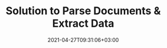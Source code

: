 ---
############################# Static ############################
layout: "product"
date: 2021-04-27T09:31:06+03:00
draft: false

############################# Head ############################
head_title: "Document Parser Apps, SDKs and Cloud APIs"
head_description: "Parse documents to extract text, images and document information with Cloud API, native APIs and online application for developers and end users"

############################# Header ############################
title: "Solution to Parse Documents & Extract Data"
description: "Parse documents to extract text, images and document information with Cloud API, native APIs and online application for developers and end users"

############################# APIs ###############################
apis:
  enable: true

  api:
    # api loop
    - title: "GroupDocs.Parser Cloud APIs Include"
      link: "/parser/family"
      label: "View All Cloud APIs"
      api_product:
        # api_product loop
        - link: "/parser/curl/"
          img_alt: "GroupDocs.Parser Cloud for cURL"
          image: "/sdk/272x272/groupdocs_parser-for-curl.webp"
          product: "GroupDocs.Parser"
          platform: "cURL"
          content: "cURL commands for RESTful document parser Cloud API to parse documents and extract data from documents and containers like ZIP archives & PDF Portfolios."

        # api_product loop
        - link: "/parser/net/"
          img_alt: "GroupDocs.Parser Cloud SDK for .NET"
          image: "/sdk/272x272/groupdocs_parser-for-net.webp"
          product: "GroupDocs.Parser"
          platform: "Cloud SDK for .NET"
          content: "Extract images, text, document information by parsing any document by user-defined template in your Microsoft .NET applications."

        # api_product loop
        - link: "/parser/java/"
          img_alt: "GroupDocs.Parser Cloud SDK for Java"
          image: "/sdk/272x272/groupdocs_parser-for-java.webp"
          product: "GroupDocs.Parser"
          platform: "Cloud SDK for Java"
          content: "Cloud SDK for Java developers to quickly parse documents, extract document information and data within Java-based applications."
   
   # api loop
    - title: "GroupDocs.Parser On Premise APIs Include"
      link: "https://products.groupdocs.com/parser/"
      label: "View All On Premise APIs"
      api_product:
        # api_product loop
        - link: "https://products.groupdocs.com/parser/net/"
          img_alt: "GroupDocs.Parser for .NET"
          image: "/logo/net/groupdocs-parser.png"
          product: "GroupDocs.Parser"
          platform: ".NET"
          content: "On Premise Parser APIs for .NET Framework based applications to extract data from the supported document file formats."

        # api_product loop
        - link: "https://products.groupdocs.com/parser/java/"
          img_alt: "GroupDocs.Parser for Java"
          image: "/logo/java/groupdocs-parser.png"
          product: "GroupDocs.Parser"
          platform: "Java"
          content: "On-Premise APIs for Java based applications to parse and extract data from the supported document file formats."
    
    # api loop
    - title: "GroupDocs.Parser Cross Platform Apps Include"
      link: "https://products.groupdocs.app/parser/family"
      label: "View All Cross Platform Apps"
      api_product:
        # api_product loop
        - link: "https://products.groupdocs.app/parser/total"
          img_alt: "GroupDocs.Parser Total"
          image: "/logo/app/groupdocs_parser-app.png"
          product: "GroupDocs.Parser"
          platform: "Total"
          content: "Free online app to parse Word, Excel, PowerPoint, PDF & 30+ more document types."

        # api_product loop
        - link: "https://products.groupdocs.app/parser/docx"
          img_alt: "GroupDocs.Parser DOCX"
          image: "/logo/app/groupdocs_words-app.png"
          product: "GroupDocs.Parser"
          platform: "DOCX"
          content: "Parse Word documents directly from your web browser to extract images, text or metadata."

        # api_product loop
        - link: "https://products.groupdocs.app/parser/pdf"
          img_alt: "GroupDocs.Parser PDF"
          image: "/logo/app/groupdocs_pdf-app.png"
          product: "GroupDocs.Parser"
          platform: "PDF"
          content: "Free PDF parsing app that works on any platform or device without any limitations."

    

############################# Back to top ###############################
back_to_top:
  enable: true
---
